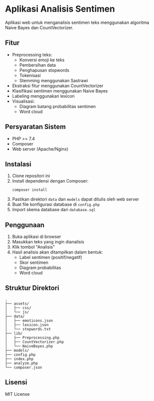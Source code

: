 # Aplikasi Analisis Sentimen

Aplikasi web untuk menganalisis sentimen teks menggunakan algoritma Naive Bayes dan CountVectorizer.

## Fitur

- Preprocessing teks:
  - Konversi emoji ke teks
  - Pembersihan data
  - Penghapusan stopwords
  - Tokenisasi
  - Stemming menggunakan Sastrawi
- Ekstraksi fitur menggunakan CountVectorizer
- Klasifikasi sentimen menggunakan Naive Bayes
- Labeling menggunakan lexicon
- Visualisasi:
  - Diagram batang probabilitas sentimen
  - Word cloud

## Persyaratan Sistem

- PHP >= 7.4
- Composer
- Web server (Apache/Nginx)

## Instalasi

1. Clone repositori ini
2. Install dependensi dengan Composer:
   ```bash
   composer install
   ```
3. Pastikan direktori `data` dan `models` dapat ditulis oleh web server
4. Buat file konfigurasi database di `config.php`
5. Import skema database dari `database.sql`

## Penggunaan

1. Buka aplikasi di browser
2. Masukkan teks yang ingin dianalisis
3. Klik tombol "Analisis"
4. Hasil analisis akan ditampilkan dalam bentuk:
   - Label sentimen (positif/negatif)
   - Skor sentimen
   - Diagram probabilitas
   - Word cloud

## Struktur Direktori

```
.
├── assets/
│   ├── css/
│   └── js/
├── data/
│   ├── emoticons.json
│   ├── lexicon.json
│   └── stopwords.txt
├── lib/
│   ├── Preprocessing.php
│   ├── CountVectorizer.php
│   └── NaiveBayes.php
├── models/
├── config.php
├── index.php
├── analyze.php
└── composer.json
```

## Lisensi

MIT License 